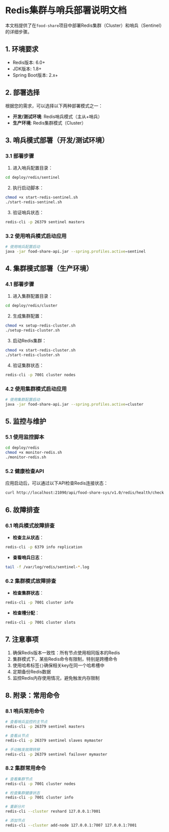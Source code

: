 # Redis集群与哨兵部署说明文档

本文档提供了在`food-share`项目中部署Redis集群（Cluster）和哨兵（Sentinel）的详细步骤。

## 1. 环境要求

- Redis版本: 6.0+
- JDK版本: 1.8+
- Spring Boot版本: 2.x+

## 2. 部署选择

根据您的需求，可以选择以下两种部署模式之一：

- **开发/测试环境**: Redis哨兵模式（主从+哨兵）
- **生产环境**: Redis集群模式（Cluster）

## 3. 哨兵模式部署（开发/测试环境）

### 3.1 部署步骤

1. 进入哨兵配置目录：
```bash
cd deploy/redis/sentinel
```

2. 执行启动脚本：
```bash
chmod +x start-redis-sentinel.sh
./start-redis-sentinel.sh
```

3. 验证哨兵状态：
```bash
redis-cli -p 26379 sentinel masters
```

### 3.2 使用哨兵模式启动应用

```bash
# 使用哨兵配置启动
java -jar food-share-api.jar --spring.profiles.active=sentinel
```

## 4. 集群模式部署（生产环境）

### 4.1 部署步骤

1. 进入集群配置目录：
```bash
cd deploy/redis/cluster
```

2. 生成集群配置：
```bash
chmod +x setup-redis-cluster.sh
./setup-redis-cluster.sh
```

3. 启动Redis集群：
```bash
chmod +x start-redis-cluster.sh
./start-redis-cluster.sh
```

4. 验证集群状态：
```bash
redis-cli -p 7001 cluster nodes
```

### 4.2 使用集群模式启动应用

```bash
# 使用集群配置启动
java -jar food-share-api.jar --spring.profiles.active=cluster
```

## 5. 监控与维护

### 5.1 使用监控脚本

```bash
cd deploy/redis
chmod +x monitor-redis.sh
./monitor-redis.sh
```

### 5.2 健康检查API

应用启动后，可以通过以下API检查Redis连接状态：

```bash
curl http://localhost:21090/api/food-share-sys/v1.0/redis/health/check
```

## 6. 故障排查

### 6.1 哨兵模式故障排查

- **检查主从状态**：
```bash
redis-cli -p 6379 info replication
```

- **查看哨兵日志**：
```bash
tail -f /var/log/redis/sentinel-*.log
```

### 6.2 集群模式故障排查

- **检查集群状态**：
```bash
redis-cli -p 7001 cluster info
```

- **检查槽分配**：
```bash
redis-cli -p 7001 cluster slots
```

## 7. 注意事项

1. 确保Redis版本一致性：所有节点使用相同版本的Redis
2. 集群模式下，某些Redis命令有限制，特别是跨槽命令
3. 使用哈希标签`{}`确保相关key在同一个哈希槽中
4. 定期备份Redis数据
5. 监控Redis内存使用情况，避免触发内存限制

## 8. 附录：常用命令

### 8.1 哨兵常用命令

```bash
# 查看哨兵监控的主节点
redis-cli -p 26379 sentinel masters

# 查看从节点
redis-cli -p 26379 sentinel slaves mymaster

# 手动触发故障转移
redis-cli -p 26379 sentinel failover mymaster
```

### 8.2 集群常用命令

```bash
# 查看集群节点
redis-cli -p 7001 cluster nodes

# 检查集群健康状态
redis-cli -p 7001 cluster info

# 重新分片
redis-cli --cluster reshard 127.0.0.1:7001

# 添加节点
redis-cli --cluster add-node 127.0.0.1:7007 127.0.0.1:7001
``` 